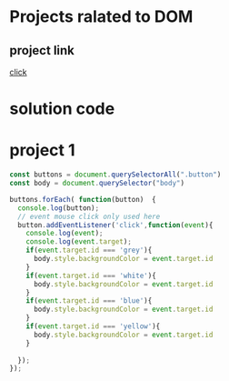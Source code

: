 # Projects ralated to DOM

## project link 
[click](https://stackblitz.com/edit/dom-project-chaiaurcode?file=1-colorChanger%2Fchaiaurcode.js)

# solution code

# project 1

``` javascript
const buttons = document.querySelectorAll(".button")
const body = document.querySelector("body")

buttons.forEach( function(button)  {
  console.log(button);
  // event mouse click only used here
  button.addEventListener('click',function(event){
    console.log(event);
    console.log(event.target);
    if(event.target.id === 'grey'){
      body.style.backgroundColor = event.target.id
    }
    if(event.target.id === 'white'){
      body.style.backgroundColor = event.target.id
    }
    if(event.target.id === 'blue'){
      body.style.backgroundColor = event.target.id
    }
    if(event.target.id === 'yellow'){
      body.style.backgroundColor = event.target.id
    }
    
  });
});


```

